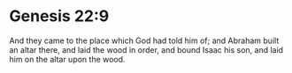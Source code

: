 # Genesis 22:9

And they came to the place which God had told him of; and Abraham built an altar there, and laid the wood in order, and bound Isaac his son, and laid him on the altar upon the wood.